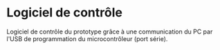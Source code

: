 # Logiciel de contrôle

Logiciel de contrôle du prototype grâce à une communication du PC par l'USB de programmation du microcontrôleur (port série).

